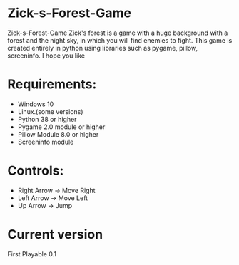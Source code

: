 # Zick-s-Forest-Game
Zick-s-Forest-Game Zick's forest is a game with a huge background with a forest and the night sky, in which you will find enemies to fight. This game is created entirely in python using libraries such as pygame, pillow, screeninfo. I hope you like 


# Requirements:
* Windows 10
* Linux.(some versions)
* Python 38 or higher
* Pygame 2.0 module or higher
* Pillow Module 8.0 or higher
* Screeninfo module


# Controls:
* Right Arrow -> Move Right
* Left Arrow -> Move Left
* Up Arrow -> Jump


# Current version

First Playable 0.1
